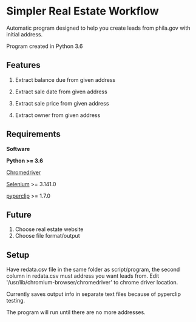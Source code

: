 # Simpler Real Estate Workflow

Automatic program designed to help you create leads from phila.gov with initial address.

Program created in Python 3.6

## Features

1. Extract balance due from given address

2. Extract sale date from given address

3. Extract sale price from given address

4. Extract owner from given address

## Requirements

**Software**

**Python >= 3.6**

[Chromedriver](https://chromedriver.chromium.org/)

[Selenium](https://pypi.org/project/selenium/) >= 3.141.0

[pyperclip](https://pypi.org/project/pyperclip/) >= 1.7.0

## Future

1. Choose real estate website
2. Choose file format/output

## Setup

Have redata.csv file in the same folder as script/program, the second column in redata.csv must address you want leads from. Edit '/usr/lib/chromium-browser/chromedriver' to chrome driver location.

Currently saves output info in separate text files because of pyperclip testing.

The program will run until there are no more addresses.

